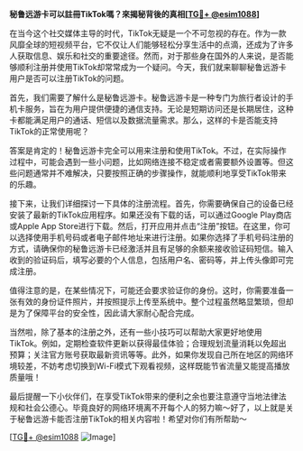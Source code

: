 **秘鲁远游卡可以註冊TikTok嗎？來揭秘背後的真相[[TG💪+ @esim1088](https://t.me/s/esim1088)]**

在当今这个社交媒体主导的时代，TikTok无疑是一个不可忽视的存在。作为一款风靡全球的短视频平台，它不仅让人们能够轻松分享生活中的点滴，还成为了许多人获取信息、娱乐和社交的重要途径。然而，对于那些身在国外的人来说，是否能够顺利注册并使用TikTok却常常成为一个疑问。今天，我们就来聊聊秘鲁远游卡用户是否可以注册TikTok的问题。

首先，我们需要了解什么是秘鲁远游卡。秘鲁远游卡是一种专门为旅行者设计的手机卡服务，旨在为用户提供便捷的通信支持。无论是短期访问还是长期居住，这种卡都能满足用户的通话、短信以及数据流量需求。那么，这样的卡是否能支持TikTok的正常使用呢？

答案是肯定的！秘鲁远游卡完全可以用来注册和使用TikTok。不过，在实际操作过程中，可能会遇到一些小问题，比如网络连接不稳定或者需要额外设置等。但这些问题通常并不难解决，只要按照正确的步骤操作，就能顺利地享受TikTok带来的乐趣。

接下来，让我们详细探讨一下具体的注册流程。首先，你需要确保自己的设备已经安装了最新的TikTok应用程序。如果还没有下载的话，可以通过Google Play商店或Apple App Store进行下载。然后，打开应用并点击“注册”按钮。在这里，你可以选择使用手机号码或者电子邮件地址来进行注册。如果你选择了手机号码注册的方式，请确保你的秘鲁远游卡已经激活并且有足够的余额来接收验证码短信。输入收到的验证码后，填写必要的个人信息，包括用户名、密码等，并上传头像即可完成注册。

值得注意的是，在某些情况下，可能还会要求验证你的身份。这时，你需要准备一张有效的身份证件照片，并按照提示上传至系统中。整个过程虽然略显繁琐，但却是为了保障平台的安全性，因此请大家耐心配合完成。

当然啦，除了基本的注册之外，还有一些小技巧可以帮助大家更好地使用TikTok。例如，定期检查软件更新以获得最佳体验；合理规划流量消耗以免超出预算；关注官方账号获取最新资讯等等。此外，如果你发现自己所在地区的网络环境较差，不妨考虑切换到Wi-Fi模式下观看视频，这样既能节省流量又能提高播放质量哦！

最后提醒一下小伙伴们，在享受TikTok带来的便利之余也要注意遵守当地法律法规和社会公德心。毕竟良好的网络环境离不开每个人的努力嘛～好了，以上就是关于秘鲁远游卡能否注册TikTok的相关内容啦！希望对你们有所帮助～

[[TG💪+ @esim1088](https://t.me/s/esim1088) ![Image](https://i.postimg.cc/4NQfJmqS/Snipaste-2025-05-13-00-14-12.png)]